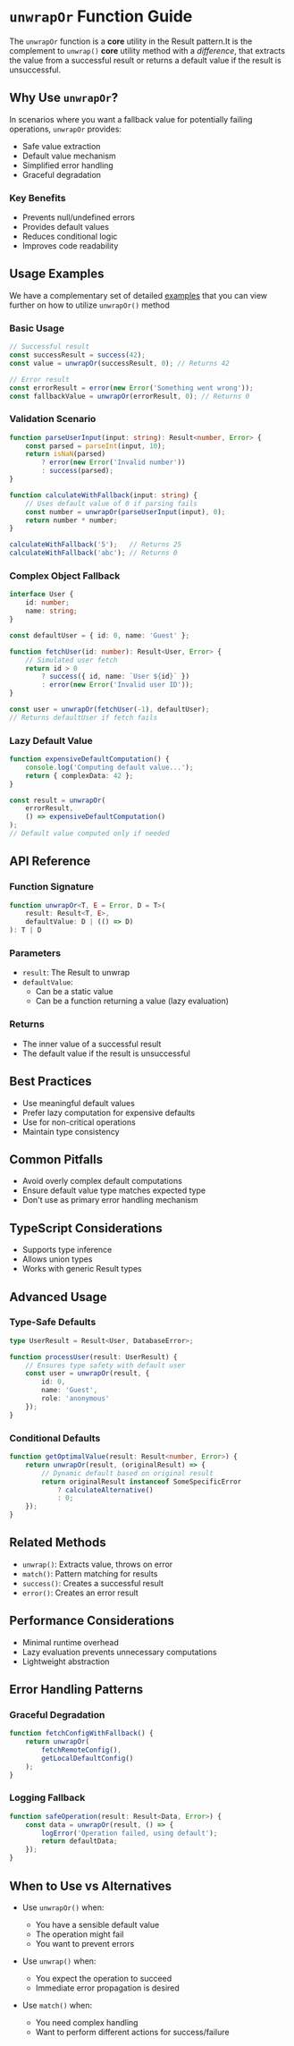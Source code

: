 # `unwrapOr` Function Guide

The `unwrapOr` function is a **core** utility in the Result pattern.It is the complement to `unwrap()` **core** utility method with a *difference*, that extracts the value from a successful result or returns a default value if the result is unsuccessful. 

## Why Use `unwrapOr`?

In scenarios where you want a fallback value for potentially failing operations, `unwrapOr` provides:
- Safe value extraction
- Default value mechanism
- Simplified error handling
- Graceful degradation

### Key Benefits
- Prevents null/undefined errors
- Provides default values
- Reduces conditional logic
- Improves code readability

## Usage Examples

We have a complementary set of detailed [examples](../../examples/core/unwraps.ts) that you can view further on how to utilize `unwrapOr()` method

### Basic Usage

```typescript
// Successful result
const successResult = success(42);
const value = unwrapOr(successResult, 0); // Returns 42

// Error result
const errorResult = error(new Error('Something went wrong'));
const fallbackValue = unwrapOr(errorResult, 0); // Returns 0
```

### Validation Scenario

```typescript
function parseUserInput(input: string): Result<number, Error> {
    const parsed = parseInt(input, 10);
    return isNaN(parsed) 
        ? error(new Error('Invalid number'))
        : success(parsed);
}

function calculateWithFallback(input: string) {
    // Uses default value of 0 if parsing fails
    const number = unwrapOr(parseUserInput(input), 0);
    return number * number;
}

calculateWithFallback('5');   // Returns 25
calculateWithFallback('abc'); // Returns 0
```

### Complex Object Fallback

```typescript
interface User {
    id: number;
    name: string;
}

const defaultUser = { id: 0, name: 'Guest' };

function fetchUser(id: number): Result<User, Error> {
    // Simulated user fetch
    return id > 0 
        ? success({ id, name: `User ${id}` })
        : error(new Error('Invalid user ID'));
}

const user = unwrapOr(fetchUser(-1), defaultUser);
// Returns defaultUser if fetch fails
```

### Lazy Default Value

```typescript
function expensiveDefaultComputation() {
    console.log('Computing default value...');
    return { complexData: 42 };
}

const result = unwrapOr(
    errorResult, 
    () => expensiveDefaultComputation()
);
// Default value computed only if needed
```

## API Reference

### Function Signature
```typescript
function unwrapOr<T, E = Error, D = T>(
    result: Result<T, E>, 
    defaultValue: D | (() => D)
): T | D
```

### Parameters
- `result`: The Result to unwrap
- `defaultValue`: 
  - Can be a static value
  - Can be a function returning a value (lazy evaluation)

### Returns
- The inner value of a successful result
- The default value if the result is unsuccessful

## Best Practices
- Use meaningful default values
- Prefer lazy computation for expensive defaults
- Use for non-critical operations
- Maintain type consistency

## Common Pitfalls
- Avoid overly complex default computations
- Ensure default value type matches expected type
- Don't use as primary error handling mechanism

## TypeScript Considerations
- Supports type inference
- Allows union types
- Works with generic Result types

## Advanced Usage

### Type-Safe Defaults

```typescript
type UserResult = Result<User, DatabaseError>;

function processUser(result: UserResult) {
    // Ensures type safety with default user
    const user = unwrapOr(result, {
        id: 0,
        name: 'Guest',
        role: 'anonymous'
    });
}
```

### Conditional Defaults

```typescript
function getOptimalValue(result: Result<number, Error>) {
    return unwrapOr(result, (originalResult) => {
        // Dynamic default based on original result
        return originalResult instanceof SomeSpecificError 
            ? calculateAlternative() 
            : 0;
    });
}
```

## Related Methods
- `unwrap()`: Extracts value, throws on error
- `match()`: Pattern matching for results
- `success()`: Creates a successful result
- `error()`: Creates an error result

## Performance Considerations
- Minimal runtime overhead
- Lazy evaluation prevents unnecessary computations
- Lightweight abstraction

## Error Handling Patterns

### Graceful Degradation

```typescript
function fetchConfigWithFallback() {
    return unwrapOr(
        fetchRemoteConfig(), 
        getLocalDefaultConfig()
    );
}
```

### Logging Fallback

```typescript
function safeOperation(result: Result<Data, Error>) {
    const data = unwrapOr(result, () => {
        logError('Operation failed, using default');
        return defaultData;
    });
}
```

## When to Use vs Alternatives

- Use `unwrapOr()` when:
  - You have a sensible default value
  - The operation might fail
  - You want to prevent errors

- Use `unwrap()` when:
  - You expect the operation to succeed
  - Immediate error propagation is desired

- Use `match()` when:
  - You need complex handling
  - Want to perform different actions for success/failure
